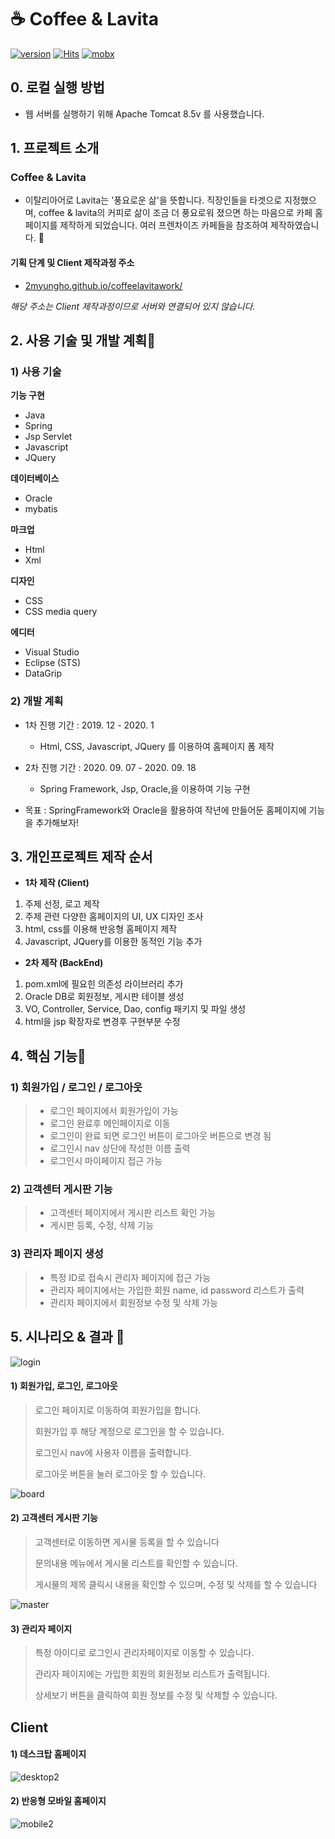 # ☕️ Coffee & Lavita

[![version](https://img.shields.io/badge/STS-3.9.12-yellow)](https://camo.githubusercontent.com/96464a2503ecacbff7d16fda58f75897e9a8148f/68747470733a2f2f696d672e736869656c64732e696f2f62616467652f76657273696f6e2d302e312e302d79656c6c6f77) [![Hits](https://img.shields.io/badge/Java-11-orange)](https://hits.seeyoufarm.com) [![mobx](https://img.shields.io/badge/Spring-5.2.8-green)](https://camo.githubusercontent.com/ef3f6f2db961cc6514516feba5c51019bd1ed71f/68747470733a2f2f696d672e736869656c64732e696f2f62616467652f6d6f62782d352e31352e352d626c756576696f6c6574)


## 0. 로컬 실행 방법

* 웹 서버를 실행하기 위해 Apache Tomcat 8.5v 를 사용했습니다.



## 1. 프로젝트 소개  

### Coffee & Lavita 

* 이탈리아어로 Lavita는 '풍요로운 삶'을 뜻합니다. 직장인들을 타겟으로 지정했으며, coffee & lavita의 커피로 삶이 조금 더 풍요로워 졌으면 하는 마음으로 카페 홈페이지를 제작하게 되었습니다.  여러 프렌차이즈 카페들을 참조하여 제작하였습니다. 💬   

#### 기획 단계 및 Client 제작과정 주소

* [2myungho.github.io/coffeelavitawork/](https://2myungho.github.io/CoffeeLavitaWork/)

*해당 주소는 Client 제작과정이므로 서버와 연결되어 있지 않습니다.*



## 2. 사용 기술 및 개발 계획📌

### 1) 사용 기술

**기능 구현**

- Java
- Spring
- Jsp Servlet
- Javascript
- JQuery

**데이터베이스**

* Oracle
* mybatis

**마크업**

*  Html
* Xml

**디자인**

- CSS
- CSS media query

**에디터**

* Visual Studio
* Eclipse (STS)
* DataGrip

### 2) 개발 계획

- 1차 진행 기간 : 2019. 12 - 2020. 1
  * Html, CSS, Javascript, JQuery 를 이용하여 홈페이지 폼 제작
- 2차 진행 기간 : 2020. 09. 07 - 2020. 09. 18
  * Spring Framework, Jsp, Oracle,을 이용하여 기능 구현
  
- 목표 : SpringFramework와 Oracle을 활용하여 작년에 만들어둔 홈페이지에 기능을 추가해보자!

## 3. 개인프로젝트 제작 순서

* **1차 제작 (Client)**

1. 주제 선정, 로고 제작
2. 주제 관련 다양한 홈페이지의 UI, UX 디자인 조사
3. html, css를 이용해 반응형 홈페이지 제작
4. Javascript, JQuery를 이용한 동적인 기능 추가

* **2차 제작 (BackEnd)**

1. pom.xml에 필요힌 의존성 라이브러리 추가
2. Oracle DB로 회원정보, 게시판 테이블 생성
3. VO, Controller, Service, Dao, config 패키지 및 파일 생성
4. html을 jsp 확장자로 변경후 구현부분 수정



## 4. 핵심 기능🔑

### 1) 회원가입 / 로그인 / 로그아웃

> - 로그인 페이지에서 회원가입이 가능
> - 로그인 완료후 메인페이지로 이동
> - 로그인이 완료 되면 로그인 버튼이 로그아웃 버튼으로 변경 됨
> - 로그인시 nav 상단에 작성한 이름 출력
> - 로그인시 마이페이지 접근 가능

### 2) 고객센터 게시판 기능

> - 고객센터 페이지에서 게시판 리스트 확인 가능
> - 게시판 등록, 수정, 삭제 기능

### 3) 관리자 페이지 생성

> - 특정 ID로 접속시 관리자 페이지에 접근 가능
> - 관리자 페이지에서는 가입한 회원 name, id password 리스트가 출력
> - 관리자 페이지에서 회원정보 수정 및 삭제 가능



## 5. 시나리오 & 결과 📢

![login](https://user-images.githubusercontent.com/52882578/93667960-7c0d4580-fac4-11ea-927a-f6e6272800ea.gif)

#### 1) 회원가입, 로그인, 로그아웃 

> 로그인 페이지로 이동하여 회원가입을 합니다.
>
> 회원가입 후 해당 계정으로 로그인을 할 수 있습니다.
>
> 로그인시 nav에 사용자 이름을 출력합니다.
>
> 로그아웃 버튼을 눌러 로그아웃 할 수 있습니다.



![board](https://user-images.githubusercontent.com/52882578/93667900-436d6c00-fac4-11ea-8c5c-088179306786.gif)

#### 2) 고객센터 게시판 기능

> 고객센터로 이동하면 게시물 등록을 할 수 있습니다
>
> 문의내용 메뉴에서 게시물 리스트를 확인할 수 있습니다.
>
> 게시물의 제목 클릭시 내용을 확인할 수 있으며, 수정 및 삭제를 할 수 있습니다
>
> 

![master](https://user-images.githubusercontent.com/52882578/93667976-90e9d900-fac4-11ea-988b-03ebb4351571.gif)

#### 3) 관리자 페이지

> 특정 아이디로 로그인시 관리자페이지로 이동할 수 있습니다.
>
> 관리자 페이지에는 가입한 회원의 회원정보 리스트가 출력됩니다.
>
> 상세보기 버튼을 클릭하여 회원 정보를 수정 및 삭제할 수 있습니다.



## Client

#### 1) 데스크탑 홈페이지

![desktop2](https://user-images.githubusercontent.com/52882578/93668202-0a35fb80-fac6-11ea-99ab-3e47811d52d2.gif)



#### 2)  반응형 모바일 홈페이지

![mobile2](https://user-images.githubusercontent.com/52882578/93668176-ea063c80-fac5-11ea-826c-b849688c3602.gif)

